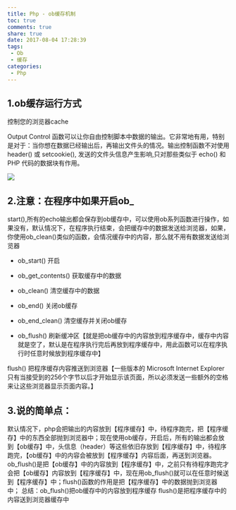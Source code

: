 ```yaml
---
title: Php - ob缓存机制
toc: true
comments: true
share: true
date: 2017-08-04 17:28:39
tags:
 - Ob
 - 缓存
categories:
 - Php
---
```


## 1.ob缓存运行方式

控制您的浏览器cache

Output Control 函数可以让你自由控制脚本中数据的输出。它非常地有用，特别是对于：当你想在数据已经输出后，再输出文件头的情况。输出控制函数不对使用 header() 或 setcookie(), 发送的文件头信息产生影响,只对那些类似于 echo() 和 PHP 代码的数据块有作用。<!-- more -->

![](http://static.golangtab.com/images/2017-10/291115307536738.png)

## 2.注意：在程序中如果开启ob_

start(),所有的echo输出都会保存到ob缓存中，可以使用ob系列函数进行操作，如果没有，默认情况下，在程序执行结束，会把缓存中的数据发送给浏览器，如果，你使用ob_clean()类似的函数，会情况缓存中的内容，那么就不用有数据发送给浏览器

 - ob_start() 开启

 - ob_get_contents()  获取缓存中的数据

 - ob_clean()  清空缓存中的数据

 - ob_end() 关闭ob缓存

 - ob_end_clean() 清空缓存并关闭ob缓存

 - ob_flush()  刷新缓冲区【就是把ob缓存中的内容放到程序缓存中，缓存中内容就是空了，默认是在程序执行完后再放到程序缓存中，用此函数可以在程序执行时任意时候放到程序缓存中】

flush() 把程序缓存内容推送到浏览器【一些版本的 Microsoft Internet Explorer 只有当接受到的256个字节以后才开始显示该页面，所以必须发送一些额外的空格来让这些浏览器显示页面内容。】

 
## 3.说的简单点：

默认情况下，php会把输出的内容放到【程序缓存】中，待程序跑完，把【程序缓存】中的东西全部抛到浏览器中；现在使用ob缓存，开启后，所有的输出都会放到【ob缓存】中，头信息（header）等这些依旧存放到【程序缓存】中，待程序跑完，【ob缓存】中的内容会被放到【程序缓存】内容后面，再送到浏览器。ob_flush()是把【ob缓存】中的内容放到【程序缓存】中，之前只有待程序跑完才会把【ob缓存】内容放到【程序缓存】中，现在用ob_flush()就可以在任意时候送到【程序缓存】中；flush()函数的作用是把【程序缓存】中的数据抛到浏览器中；
总结：ob_flush()把ob缓存中的内容放到程序缓存
flush()是把程序缓存中的内容送到浏览器缓存中

